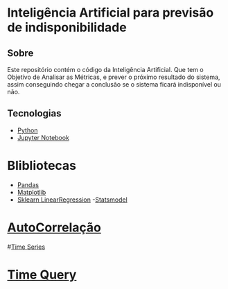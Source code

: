 # Inteligência Artificial para previsão de indisponibilidade

## Sobre 
Este repositório contém o código da Inteligência Artificial. Que tem o Objetivo de Analisar as Métricas, e prever o próximo resultado do sistema, assim conseguindo chegar a conclusão se o sistema ficará indisponível ou não. 

## Tecnologias 

- [Python](https://www.python.org/)
- [Jupyter Notebook](https://jupyter.org/)
# Blibliotecas 

- [Pandas](https://pandas.pydata.org/)
- [Matplotlib](https://matplotlib.org/)
- [Sklearn LinearRegression](https://scikit-learn.org/stable/modules/generated/sklearn.linear_model.LinearRegression.html)
-[Statsmodel](https://www.statsmodels.org/stable/index.html)


# [AutoCorrelação](https://github.com/Oraculum-Fatec/api-previsao-de-indisponibilidade-sites/blob/main/AutoCorrelacao.ipynb)

#[Time Series](https://github.com/Oraculum-Fatec/api-previsao-de-indisponibilidade-sites/blob/main/Time_Serires.ipynb)

# [Time Query](https://github.com/Oraculum-Fatec/api-previsao-de-indisponibilidade-sites/blob/main/time_query.py)

